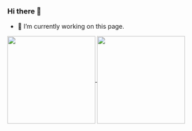 ### Hi there 👋
- 🔭 I’m currently working on this page.
<!--
[![Anurag's GitHub stats](https://github-readme-stats.vercel.app/api?username=romanafa&show_icons=true&theme=gotham&rank_icon=github)](https://github.com/anuraghazra/github-readme-stats) 
[![Top Langs](https://github-readme-stats.vercel.app/api/top-langs/?username=romanafa&layout=compact)](https://github.com/anuraghazra/github-readme-stats) 
-->

<a href="https://github.com/anuraghazra/github-readme-stats">
  <img height=200 align="center" src="https://github-readme-stats.vercel.app/api?username=romanafa&show_icons=true&theme=gotham&rank_icon=github" />
</a>
<a href="https://github.com/anuraghazra/github-readme-stats">
  <img height=200 align="center" src="https://github-readme-stats.vercel.app/api/top-langs/?username=romanafa&layout=compact&langs_count=8&card_width=320" />
</a>

<!--
**romanafa/romanafa** is a ✨ _special_ ✨ repository because its `README.md` (this file) appears on your GitHub profile.



Here are some ideas to get you started:

- 🔭 I’m currently working on ...
- 🌱 I’m currently learning ...
- 👯 I’m looking to collaborate on ...
- 🤔 I’m looking for help with ...
- 💬 Ask me about ...
- 📫 How to reach me: ...
- 😄 Pronouns: ...
- ⚡ Fun fact: ...
-->
